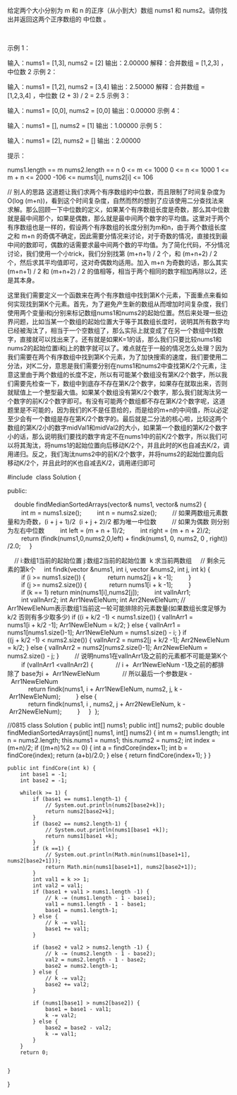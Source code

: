 给定两个大小分别为 m 和 n 的正序（从小到大）数组 nums1 和 nums2。请你找出并返回这两个正序数组的 中位数 。

 

示例 1：

输入：nums1 = [1,3], nums2 = [2]
输出：2.00000
解释：合并数组 = [1,2,3] ，中位数 2
示例 2：

输入：nums1 = [1,2], nums2 = [3,4]
输出：2.50000
解释：合并数组 = [1,2,3,4] ，中位数 (2 + 3) / 2 = 2.5
示例 3：

输入：nums1 = [0,0], nums2 = [0,0]
输出：0.00000
示例 4：

输入：nums1 = [], nums2 = [1]
输出：1.00000
示例 5：

输入：nums1 = [2], nums2 = []
输出：2.00000
 

提示：

nums1.length == m
nums2.length == n
0 <= m <= 1000
0 <= n <= 1000
1 <= m + n <= 2000
-106 <= nums1[i], nums2[i] <= 106


// 别人的思路
这道题让我们求两个有序数组的中位数，而且限制了时间复杂度为O(log (m+n))，看到这个时间复杂度，自然而然的想到了应该使用二分查找法来求解。那么回顾一下中位数的定义，如果某个有序数组长度是奇数，那么其中位数就是最中间那个，如果是偶数，那么就是最中间两个数字的平均值。这里对于两个有序数组也是一样的，假设两个有序数组的长度分别为m和n，由于两个数组长度之和 m+n 的奇偶不确定，因此需要分情况来讨论，对于奇数的情况，直接找到最中间的数即可，偶数的话需要求最中间两个数的平均值。为了简化代码，不分情况讨论，我们使用一个小trick，我们分别找第 (m+n+1) / 2 个，和 (m+n+2) / 2 个，然后求其平均值即可，这对奇偶数均适用。加入 m+n 为奇数的话，那么其实 (m+n+1) / 2 和 (m+n+2) / 2 的值相等，相当于两个相同的数字相加再除以2，还是其本身。

这里我们需要定义一个函数来在两个有序数组中找到第K个元素，下面重点来看如何实现找到第K个元素。首先，为了避免产生新的数组从而增加时间复杂度，我们使用两个变量i和j分别来标记数组nums1和nums2的起始位置。然后来处理一些边界问题，比如当某一个数组的起始位置大于等于其数组长度时，说明其所有数字均已经被淘汰了，相当于一个空数组了，那么实际上就变成了在另一个数组中找数字，直接就可以找出来了。还有就是如果K=1的话，那么我们只要比较nums1和nums2的起始位置i和j上的数字就可以了。难点就在于一般的情况怎么处理？因为我们需要在两个有序数组中找到第K个元素，为了加快搜索的速度，我们要使用二分法，对K二分，意思是我们需要分别在nums1和nums2中查找第K/2个元素，注意这里由于两个数组的长度不定，所以有可能某个数组没有第K/2个数字，所以我们需要先检查一下，数组中到底存不存在第K/2个数字，如果存在就取出来，否则就赋值上一个整型最大值。如果某个数组没有第K/2个数字，那么我们就淘汰另一个数字的前K/2个数字即可。有没有可能两个数组都不存在第K/2个数字呢，这道题里是不可能的，因为我们的K不是任意给的，而是给的m+n的中间值，所以必定至少会有一个数组是存在第K/2个数字的。最后就是二分法的核心啦，比较这两个数组的第K/2小的数字midVal1和midVal2的大小，如果第一个数组的第K/2个数字小的话，那么说明我们要找的数字肯定不在nums1中的前K/2个数字，所以我们可以将其淘汰，将nums1的起始位置向后移动K/2个，并且此时的K也自减去K/2，调用递归。反之，我们淘汰nums2中的前K/2个数字，并将nums2的起始位置向后移动K/2个，并且此时的K也自减去K/2，调用递归即可



#include <algorithm>
class Solution {

public:

    double findMedianSortedArrays(vector<int>& nums1, vector<int>& nums2) {
        int m = nums1.size();
        int n = nums2.size();
        // 如果两数组元素数量和为奇数，(i + j + 1)/2  (i + j + 2)/2 都为唯一中位数
        // 如果为偶数 则分别为左右中位数
        int left = (m + n + 1)/2;
        int right = (m + n + 2)/2;
        return (findk(nums1,0,nums2,0,left) + findk(nums1, 0, nums2, 0 , right))/2.0;
    }

    // i:数组1当前的起始位置 j:数组2当前的起始位置  k 求当前两数组
    // 剩余元素的第k个
    int findk(vector<int> &nums1, int i, vector<int> &nums2, int j, int k) {
        if (i >= nums1.size()) {
            return nums2[j + k -1];
        }
        if (j >= nums2.size()) {
            return nums1[i + k -1];
        }
        if (k == 1) return min(nums1[i],nums2[j]);
        int valInArr1;
        int valInArr2;
        int Arr1NewEleNum;
        int Arr2NewEleNum;
        // Arr1NewEleNum表示数组1当前这一轮可能排除的元素数量(如果数组长度足够为k/2 否则有多少取多少)
        if ((i + k/2 -1) < nums1.size()) {
            valInArr1 = nums1[i + k/2 -1];
            Arr1NewEleNum = k/2;
        } else {
            valInArr1 = nums1[nums1.size()-1];
            Arr1NewEleNum = nums1.size() - i;
        }
        if ((j + k/2 -1) < nums2.size()) {
            valInArr2 = nums2[j + k/2 -1];
            Arr2NewEleNum = k/2;
        } else {
            valInArr2 = nums2[nums2.size()-1];
            Arr2NewEleNum = nums2.size() - j;
        }
        // 说明nums1在valInArr1及之前的元素都不可能是第K个
        if (valInArr1 <valInArr2) {
            // i +  Arr1NewEleNum -1及之前的都排除了 base为i +  Arr1NewEleNum
            // 所以最后一个参数是k -  Arr1NewEleNum
            return findk(nums1, i + Arr1NewEleNum, nums2, j, k - Arr1NewEleNum);
        } else {
            return findk(nums1, i , nums2, j + Arr2NewEleNum, k - Arr2NewEleNum);
        }
    } 
};



//0815
class Solution {
    public int[] nums1;
    public int[] nums2;
    public double findMedianSortedArrays(int[] nums1, int[] nums2) {
        int m = nums1.length;
        int n = nums2.length;
        this.nums1 = nums1;
        this.nums2 = nums2;
        int index = (m+n)/2;
        if ((m+n)%2 == 0) {
            int a = findCore(index+1);
            int b = findCore(index);
            return (a+b)/2.0;
        } else {
            return findCore(index+1);
        }
    }

    public int findCore(int k) {
        int base1 = -1;
        int base2 = -1;

        while(k >= 1) {
            if (base1 == nums1.length-1) {
                // System.out.println(nums2[base2+k]);
                return nums2[base2+k];
            } 
            if (base2 == nums2.length-1) {
                // System.out.println(nums1[base1 +k]);
                return nums1[base1 +k];
            }
            if (k ==1) {
                // System.out.println(Math.min(nums1[base1+1], nums2[base2+1]));
                return Math.min(nums1[base1+1], nums2[base2+1]);
            }
            int val1 = k >> 1;
            int val2 = val1;
            if (base1 + val1 > nums1.length -1) {
                // k -= (nums1.length - 1 - base1);
                val1 = nums1.length - 1 - base1;
                base1 = nums1.length-1;
            } else {
                // k -= val1;
                base1 += val1;
            }

            if (base2 + val2 > nums2.length -1) {
                // k -= (nums2.length - 1 - base2);
                val2 = nums2.length - 1 - base2;
                base2 = nums2.length-1;
            } else {
                // k -= val2;
                base2 += val2;
            }

            if (nums1[base1] > nums2[base2]) {
                base1 = base1 - val1;
                k -= val2;
            } else {
                base2 = base2 - val2;
                k -= val1;
            }
        }
        return 0;


    }
}


